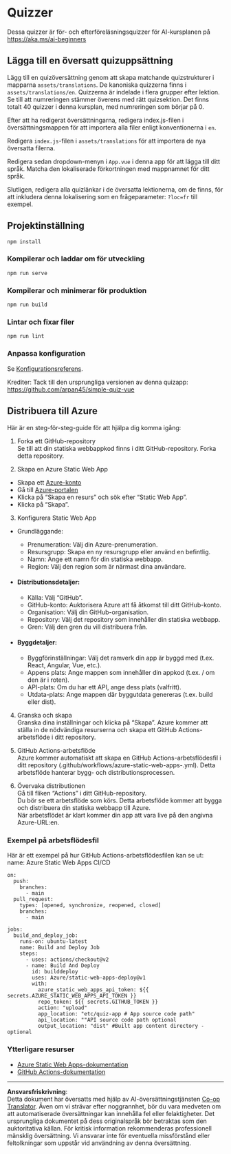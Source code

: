 <!--
CO_OP_TRANSLATOR_METADATA:
{
  "original_hash": "d699cf8509f74baa5b0b838de5cf0662",
  "translation_date": "2025-08-28T16:07:07+00:00",
  "source_file": "etc/quiz-app/README.md",
  "language_code": "sv"
}
-->
# Quizzer

Dessa quizzer är för- och efterföreläsningsquizzer för AI-kursplanen på https://aka.ms/ai-beginners

## Lägga till en översatt quizuppsättning

Lägg till en quizöversättning genom att skapa matchande quizstrukturer i mapparna `assets/translations`. De kanoniska quizzerna finns i `assets/translations/en`. Quizzerna är indelade i flera grupper efter lektion. Se till att numreringen stämmer överens med rätt quizsektion. Det finns totalt 40 quizzer i denna kursplan, med numreringen som börjar på 0.

Efter att ha redigerat översättningarna, redigera index.js-filen i översättningsmappen för att importera alla filer enligt konventionerna i `en`.

Redigera `index.js`-filen i `assets/translations` för att importera de nya översatta filerna.

Redigera sedan dropdown-menyn i `App.vue` i denna app för att lägga till ditt språk. Matcha den lokaliserade förkortningen med mappnamnet för ditt språk.

Slutligen, redigera alla quizlänkar i de översatta lektionerna, om de finns, för att inkludera denna lokalisering som en frågeparameter: `?loc=fr` till exempel.

## Projektinställning

```
npm install
```

### Kompilerar och laddar om för utveckling

```
npm run serve
```

### Kompilerar och minimerar för produktion

```
npm run build
```

### Lintar och fixar filer

```
npm run lint
```

### Anpassa konfiguration

Se [Konfigurationsreferens](https://cli.vuejs.org/config/).

Krediter: Tack till den ursprungliga versionen av denna quizapp: https://github.com/arpan45/simple-quiz-vue

## Distribuera till Azure

Här är en steg-för-steg-guide för att hjälpa dig komma igång:

1. Forka ett GitHub-repository  
Se till att din statiska webbappkod finns i ditt GitHub-repository. Forka detta repository.

2. Skapa en Azure Static Web App  
- Skapa ett [Azure-konto](http://azure.microsoft.com)  
- Gå till [Azure-portalen](https://portal.azure.com)  
- Klicka på “Skapa en resurs” och sök efter “Static Web App”.  
- Klicka på “Skapa”.

3. Konfigurera Static Web App  
- Grundläggande:  
  - Prenumeration: Välj din Azure-prenumeration.  
  - Resursgrupp: Skapa en ny resursgrupp eller använd en befintlig.  
  - Namn: Ange ett namn för din statiska webbapp.  
  - Region: Välj den region som är närmast dina användare.

- #### Distributionsdetaljer:  
  - Källa: Välj “GitHub”.  
  - GitHub-konto: Auktorisera Azure att få åtkomst till ditt GitHub-konto.  
  - Organisation: Välj din GitHub-organisation.  
  - Repository: Välj det repository som innehåller din statiska webbapp.  
  - Gren: Välj den gren du vill distribuera från.

- #### Byggdetaljer:  
  - Byggförinställningar: Välj det ramverk din app är byggd med (t.ex. React, Angular, Vue, etc.).  
  - Appens plats: Ange mappen som innehåller din appkod (t.ex. / om den är i roten).  
  - API-plats: Om du har ett API, ange dess plats (valfritt).  
  - Utdata-plats: Ange mappen där byggutdata genereras (t.ex. build eller dist).

4. Granska och skapa  
Granska dina inställningar och klicka på “Skapa”. Azure kommer att ställa in de nödvändiga resurserna och skapa ett GitHub Actions-arbetsflöde i ditt repository.

5. GitHub Actions-arbetsflöde  
Azure kommer automatiskt att skapa en GitHub Actions-arbetsflödesfil i ditt repository (.github/workflows/azure-static-web-apps-<name>.yml). Detta arbetsflöde hanterar bygg- och distributionsprocessen.

6. Övervaka distributionen  
Gå till fliken “Actions” i ditt GitHub-repository.  
Du bör se ett arbetsflöde som körs. Detta arbetsflöde kommer att bygga och distribuera din statiska webbapp till Azure.  
När arbetsflödet är klart kommer din app att vara live på den angivna Azure-URL:en.

### Exempel på arbetsflödesfil

Här är ett exempel på hur GitHub Actions-arbetsflödesfilen kan se ut:  
name: Azure Static Web Apps CI/CD  
```
on:
  push:
    branches:
      - main
  pull_request:
    types: [opened, synchronize, reopened, closed]
    branches:
      - main

jobs:
  build_and_deploy_job:
    runs-on: ubuntu-latest
    name: Build and Deploy Job
    steps:
      - uses: actions/checkout@v2
      - name: Build And Deploy
        id: builddeploy
        uses: Azure/static-web-apps-deploy@v1
        with:
          azure_static_web_apps_api_token: ${{ secrets.AZURE_STATIC_WEB_APPS_API_TOKEN }}
          repo_token: ${{ secrets.GITHUB_TOKEN }}
          action: "upload"
          app_location: "etc/quiz-app # App source code path"
          api_location: ""API source code path optional
          output_location: "dist" #Built app content directory - optional
```

### Ytterligare resurser  
- [Azure Static Web Apps-dokumentation](https://learn.microsoft.com/azure/static-web-apps/getting-started)  
- [GitHub Actions-dokumentation](https://docs.github.com/actions/use-cases-and-examples/deploying/deploying-to-azure-static-web-app)  

---

**Ansvarsfriskrivning**:  
Detta dokument har översatts med hjälp av AI-översättningstjänsten [Co-op Translator](https://github.com/Azure/co-op-translator). Även om vi strävar efter noggrannhet, bör du vara medveten om att automatiserade översättningar kan innehålla fel eller felaktigheter. Det ursprungliga dokumentet på dess originalspråk bör betraktas som den auktoritativa källan. För kritisk information rekommenderas professionell mänsklig översättning. Vi ansvarar inte för eventuella missförstånd eller feltolkningar som uppstår vid användning av denna översättning.
